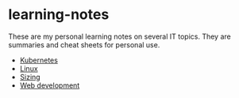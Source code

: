 # learning-notes

These are my personal learning notes on several IT topics. They are summaries and cheat sheets for personal use.

- [Kubernetes](./kubernetes/README.md)
- [Linux](./Linux/README.md)
- [Sizing](./sizing/)
- [Web development](./web/)
